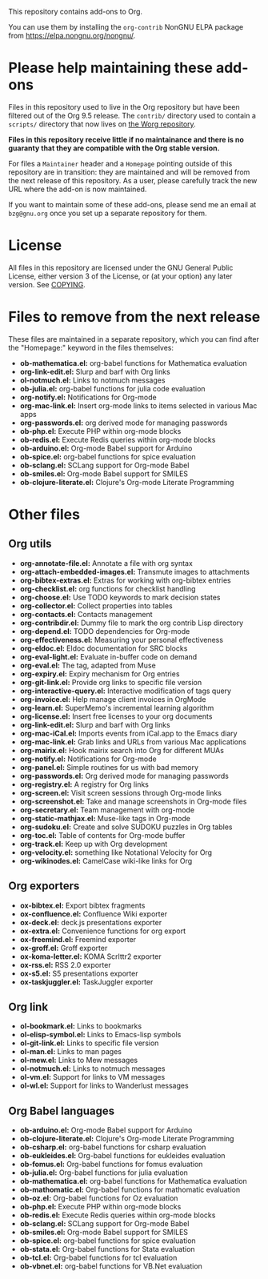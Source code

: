 This repository contains add-ons to Org.

You can use them by installing the `org-contrib` NonGNU ELPA package
from <https://elpa.nongnu.org/nongnu/>.


# Please help maintaining these add-ons

Files in this repository used to live in the Org repository but have
been filtered out of the Org 9.5 release.  The `contrib/` directory used
to contain a `scripts/` directory that now lives on [the Worg repository](https://code.orgmode.org/bzg/worg/src/master/code).

**Files in this repository receive little if no maintainance and there
is no guaranty that they are compatible with the Org stable version.**

For files a `Maintainer` header and a `Homepage` pointing outside of this
repository are in transition: they are maintained and will be removed
from the next release of this repository.  As a user, please carefully
track the new URL where the add-on is now maintained.

If you want to maintain some of these add-ons, please send me an email
at `bzg@gnu.org` once you set up a separate repository for them.


# License

All files in this repository are licensed under the GNU General Public
License, either version 3 of the License, or (at your option) any
later version.  See [COPYING](COPYING).


# Files to remove from the next release

These files are maintained in a separate repository, which you can
find after the "Homepage:" keyword in the files themselves:

-   **ob-mathematica.el:** org-babel functions for Mathematica evaluation
-   **org-link-edit.el:** Slurp and barf with Org links
-   **ol-notmuch.el:** Links to notmuch messages
-   **ob-julia.el:** org-babel functions for julia code evaluation
-   **org-notify.el:** Notifications for Org-mode
-   **org-mac-link.el:** Insert org-mode links to items selected in various Mac apps
-   **org-passwords.el:** org derived mode for managing passwords
-   **ob-php.el:** Execute PHP within org-mode blocks
-   **ob-redis.el:** Execute Redis queries within org-mode blocks
-   **ob-arduino.el:** Org-mode Babel support for Arduino
-   **ob-spice.el:** org-babel functions for spice evaluation
-   **ob-sclang.el:** SCLang support for Org-mode Babel
-   **ob-smiles.el:** Org-mode Babel support for SMILES
-   **ob-clojure-literate.el:** Clojure's Org-mode Literate Programming


# Other files


## Org utils

-   **org-annotate-file.el:** Annotate a file with org syntax
-   **org-attach-embedded-images.el:** Transmute images to attachments
-   **org-bibtex-extras.el:** Extras for working with org-bibtex entries
-   **org-checklist.el:** org functions for checklist handling
-   **org-choose.el:** Use TODO keywords to mark decision states
-   **org-collector.el:** Collect properties into tables
-   **org-contacts.el:** Contacts management
-   **org-contribdir.el:** Dummy file to mark the org contrib Lisp directory
-   **org-depend.el:** TODO dependencies for Org-mode
-   **org-effectiveness.el:** Measuring your personal effectiveness
-   **org-eldoc.el:** Eldoc documentation for SRC blocks
-   **org-eval-light.el:** Evaluate in-buffer code on demand
-   **org-eval.el:** The <lisp> tag, adapted from Muse
-   **org-expiry.el:** Expiry mechanism for Org entries
-   **org-git-link.el:** Provide org links to specific file version
-   **org-interactive-query.el:** Interactive modification of tags query
-   **org-invoice.el:** Help manage client invoices in OrgMode
-   **org-learn.el:** SuperMemo's incremental learning algorithm
-   **org-license.el:** Insert free licenses to your org documents
-   **org-link-edit.el:** Slurp and barf with Org links
-   **org-mac-iCal.el:** Imports events from iCal.app to the Emacs diary
-   **org-mac-link.el:** Grab links and URLs from various Mac applications
-   **org-mairix.el:** Hook mairix search into Org for different MUAs
-   **org-notify.el:** Notifications for Org-mode
-   **org-panel.el:** Simple routines for us with bad memory
-   **org-passwords.el:** Org derived mode for managing passwords
-   **org-registry.el:** A registry for Org links
-   **org-screen.el:** Visit screen sessions through Org-mode links
-   **org-screenshot.el:** Take and manage screenshots in Org-mode files
-   **org-secretary.el:** Team management with org-mode
-   **org-static-mathjax.el:** Muse-like tags in Org-mode
-   **org-sudoku.el:** Create and solve SUDOKU puzzles in Org tables
-   **org-toc.el:** Table of contents for Org-mode buffer
-   **org-track.el:** Keep up with Org development
-   **org-velocity.el:** something like Notational Velocity for Org
-   **org-wikinodes.el:** CamelCase wiki-like links for Org


## Org exporters

-   **ox-bibtex.el:** Export bibtex fragments
-   **ox-confluence.el:** Confluence Wiki exporter
-   **ox-deck.el:** deck.js presentations exporter
-   **ox-extra.el:** Convenience functions for org export
-   **ox-freemind.el:** Freemind exporter
-   **ox-groff.el:** Groff exporter
-   **ox-koma-letter.el:** KOMA Scrlttr2 exporter
-   **ox-rss.el:** RSS 2.0 exporter
-   **ox-s5.el:** S5 presentations exporter
-   **ox-taskjuggler.el:** TaskJuggler exporter


## Org link

-   **ol-bookmark.el:** Links to bookmarks
-   **ol-elisp-symbol.el:** Links to Emacs-lisp symbols
-   **ol-git-link.el:** Links to specific file version
-   **ol-man.el:** Links to man pages
-   **ol-mew.el:** Links to Mew messages
-   **ol-notmuch.el:** Links to notmuch messages
-   **ol-vm.el:** Support for links to VM messages
-   **ol-wl.el:** Support for links to Wanderlust messages


## Org Babel languages

-   **ob-arduino.el:** Org-mode Babel support for Arduino
-   **ob-clojure-literate.el:** Clojure's Org-mode Literate Programming
-   **ob-csharp.el:** org-babel functions for csharp evaluation
-   **ob-eukleides.el:** Org-babel functions for eukleides evaluation
-   **ob-fomus.el:** Org-babel functions for fomus evaluation
-   **ob-julia.el:** Org-babel functions for julia evaluation
-   **ob-mathematica.el:** org-babel functions for Mathematica evaluation
-   **ob-mathomatic.el:** Org-babel functions for mathomatic evaluation
-   **ob-oz.el:** Org-babel functions for Oz evaluation
-   **ob-php.el:** Execute PHP within org-mode blocks
-   **ob-redis.el:** Execute Redis queries within org-mode blocks
-   **ob-sclang.el:** SCLang support for Org-mode Babel
-   **ob-smiles.el:** Org-mode Babel support for SMILES
-   **ob-spice.el:** org-babel functions for spice evaluation
-   **ob-stata.el:** Org-babel functions for Stata evaluation
-   **ob-tcl.el:** Org-babel functions for tcl evaluation
-   **ob-vbnet.el:** org-babel functions for VB.Net evaluation

